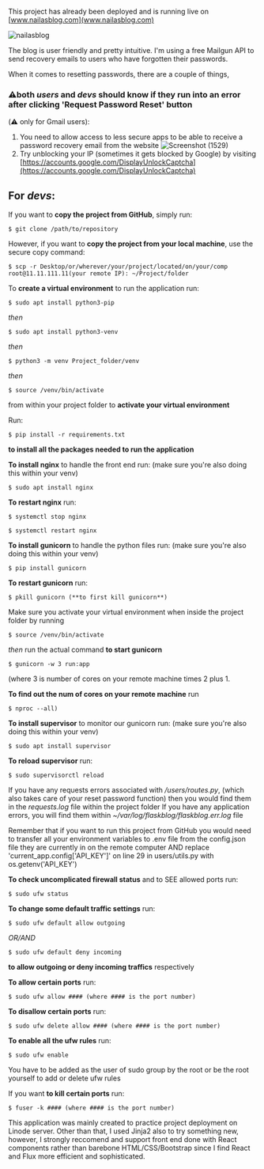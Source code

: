    This project has already been deployed and is running live on [www.nailasblog.com](www.nailasblog.com)
   
   ![nailasblog](https://user-images.githubusercontent.com/42359973/102025212-827a2900-3d64-11eb-81d2-151dc01747af.gif)

   
The blog is user friendly and pretty intuitive. I'm using a free Mailgun API to send recovery emails to users 
who have forgotten their passwords. 

 When it comes to resetting passwords, there are a couple of things,

### ⚠️both ***users*** and ***devs*** should know if they run into an error after clicking 'Request Password Reset' button 
(⚠️ only for Gmail users):
1. You need to allow access to less secure apps to be able to receive a password recovery email from the website
![Screenshot (1529)](https://user-images.githubusercontent.com/42359973/102000584-e47c5500-3cb6-11eb-811f-ed5b21e9f404.png)
2. Try unblocking your IP (sometimes it gets blocked by Google) by visiting [https://accounts.google.com/DisplayUnlockCaptcha](https://accounts.google.com/DisplayUnlockCaptcha)

## For ***devs***:

If you want to **copy the project from GitHub**, simply run:
```
$ git clone /path/to/repository
```

However, if you want to **copy the project from your local machine**, use the secure copy command:
```
$ scp -r Desktop/or/wherever/your/project/located/on/your/comp root@11.11.111.11(your remote IP): ~/Project/folder
```
To **create a virtual environment** to run the application run:
```
$ sudo apt install python3-pip
```
*then*
```
$ sudo apt install python3-venv
```
*then*
```
$ python3 -m venv Project_folder/venv
```
*then*
```
$ source /venv/bin/activate
```
from within your project folder to **activate your virtual environment**

Run:
```
$ pip install -r requirements.txt
```
**to install all the packages needed to run the application**

**To install nginx** to handle the front end run: (make sure you're also doing this within your venv)
```
$ sudo apt install nginx
```
**To restart nginx** run:
```
$ systemctl stop nginx
```
```
$ systemctl restart nginx
```
**To install gunicorn** to handle the python files run: (make sure you're also doing this within your venv)
```
$ pip install gunicorn
```

**To restart gunicorn** run:
```
$ pkill gunicorn (**to first kill gunicorn**)
```
Make sure you activate your virtual environment when inside the project folder by running
```
$ source /venv/bin/activate
```
*then* run the actual command **to start gunicorn**
```
$ gunicorn -w 3 run:app 
```
(where 3 is number of cores on your remote machine times 2 plus 1. 

**To find out the num of cores on your remote machine** run 
```
$ nproc --all)
```
**To install supervisor** to monitor our gunicorn run: (make sure you're also doing this within your venv)
```
$ sudo apt install supervisor
```
**To reload supervisor** run:
```
$ sudo supervisorctl reload
```
If you have any requests errors associated with */users/routes.py*, (which also takes care of your reset password function)
then you would find them in the *requests.log* file within the project folder
If you have any application errors, you will find them within *~/var/log/flaskblog/flaskblog.err.log* file

Remember that if you want to run this project from GitHub you would need to transfer all your environment variables
to .env file from the config.json file they are currently in on the remote computer AND 
replace 'current_app.config['API_KEY']' on line 29 in users/utils.py with os.getenv('API_KEY')

**To check uncomplicated firewall status** and to SEE allowed ports run:
```
$ sudo ufw status
```
**To change some default traffic settings** run:
```
$ sudo ufw default allow outgoing 
```
*OR/AND*
```
$ sudo ufw default deny incoming 
```
**to allow outgoing or deny incoming traffics** respectively

**To allow certain ports** run:
```
$ sudo ufw allow #### (where #### is the port number)
```
**To disallow certain ports** run:
```
$ sudo ufw delete allow #### (where #### is the port number)
```
**To enable all the ufw rules** run:
```
$ sudo ufw enable
```
You have to be added as the user of sudo group by the root or be the root yourself to add or delete ufw rules

If you want **to kill certain ports** run:
```
$ fuser -k #### (where #### is the port number)
```
This application was mainly created to practice project deployment on Linode server. Other than that, I used Jinja2 also to try something new, however, I strongly reccomend and support front end done with React components rather 
than  barebone HTML/CSS/Bootstrap since I find React and Flux more efficient and sophisticated. 
